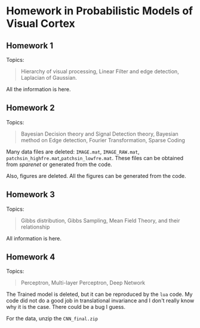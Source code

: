# Homework in Probabilistic Models of Visual Cortex

## Homework 1

Topics:

>  Hierarchy of visual processing, Linear Filter and edge detection, Laplacian of Gaussian.

All the information is here.

## Homework 2

Topics:

>  Bayesian Decision theory and Signal Detection theory, Bayesian method on Edge detection, Fourier Transformation, Sparse Coding


Many data files are deleted: `IMAGE.mat`, `IMAGE_RAW.mat`, `patchsin_highfre.mat`,`patchsin_lowfre.mat`. These files can be obtained from _sparenet_ or generated from the code.

Also, figures are deleted. All the figures can be generated from the code.

## Homework 3

Topics:

> Gibbs distribution, Gibbs Sampling, Mean Field Theory, and their relationship

All information is here.

## Homework 4

Topics:

> Perceptron, Multi-layer Perceptron, Deep Network

The Trained model is deleted, but it can be reproduced by the `lua` code. My code did not do a good job in translational invariance and I don't really know why it is the case. There could be a bug I guess.

For the data, unzip the `CNN_final.zip`